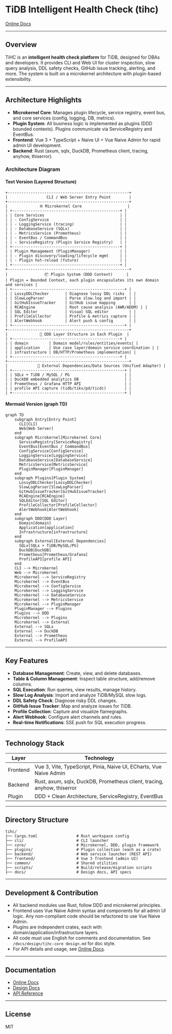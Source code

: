 # TiDB Intelligent Health Check (tihc)

[Online Docs](https://www.askaric.com/en/tihc/)

---

## Overview

TiHC is an **intelligent health check platform** for TiDB, designed for DBAs and developers. It provides CLI and Web UI for cluster inspection, slow query analysis, DDL safety checks, GitHub issue tracking, alerting, and more. The system is built on a microkernel architecture with plugin-based extensibility.

---

## Architecture Highlights

- **Microkernel Core**: Manages plugin lifecycle, service registry, event bus, and core services (config, logging, DB, metrics).
- **Plugin System**: All business logic is implemented as plugins (DDD bounded contexts). Plugins communicate via ServiceRegistry and EventBus.
- **Frontend**: Vue 3 + TypeScript + Naive UI + Vue Naive Admin for rapid admin UI development.
- **Backend**: Rust (axum, sqlx, DuckDB, Prometheus client, tracing, anyhow, thiserror).

### Architecture Diagram



#### Text Version (Layered Structure)

```
+-----------------------------------------------------+
|                 CLI / Web Server Entry Point        |
+-----------------------------------------------------+
|              🌐 Microkernel Core                    |
| +-----------------------------------------------+ |
| | Core Services                                 | |
| | - ConfigService                               | |
| | - LoggingService (tracing)                    | |
| | - DatabaseService (SQLx)                      | |
| | - MetricsService (Prometheus)                 | |
| | - EventBus / CommandBus                       | |
| | - ServiceRegistry (Plugin Service Registry)   | |
| +-----------------------------------------------+ |
| | Plugin Management (PluginManager)             | |
| | - Plugin discovery/loading/lifecycle mgmt     | |
| | - Plugin hot-reload (future)                  | |
| +-----------------------------------------------+ |
+-----------------------------------------------------+
|                📦 Plugin System (DDD Context)      |
| Plugin = Bounded Context, each plugin encapsulates its own domain and services |
| +-------------------------------------------------+ |
| | LossyDDLChecker       | Diagnose lossy DDL risks  | |
| | SlowLogParser         | Parse slow.log and import | |
| | GitHubIssueTracker    | GitHub issue mapping      | |
| | RCAEngine             | Root cause analysis (AWR/ADDM) | |
| | SQL Editor            | Visual SQL editor         | |
| | ProfileCollector      | Profile & metrics capture | |
| | AlertWebhook          | Alert push & config       | |
| +-------------------------------------------------+ |
+-----------------------------------------------------+
|              🧠 DDD Layer Structure in Each Plugin  |
| +-----------------------------------------------+ |
| | domain         | Domain model/rules/entities/events| |
| | application    | Use case layer/domain service coordination | |
| | infrastructure | DB/HTTP/Prometheus implementation| |
| +-----------------------------------------------+ |
+-----------------------------------------------------+
|             📡 External Dependencies/Data Sources (Unified Adapter) |
| +-------------------------------------------------+ |
| | SQLx + TiDB / MySQL / PG                        | |
| | DuckDB embedded analytics DB                    | |
| | Prometheus / Grafana HTTP API                   | |
| | profile API capture (tidb/tikv/pd/ticdc)        | |
| +-------------------------------------------------+ |
```


#### Mermaid Version (graph TD)

```mermaid
graph TD
    subgraph Entry[Entry Point]
      CLI[CLI]
      Web[Web Server]
    end
    subgraph Microkernel[Microkernel Core]
      ServiceRegistry[ServiceRegistry]
      EventBus[EventBus / CommandBus]
      ConfigService[ConfigService]
      LoggingService[LoggingService]
      DatabaseService[DatabaseService]
      MetricsService[MetricsService]
      PluginManager[PluginManager]
    end
    subgraph Plugins[Plugin System]
      LossyDDLChecker[LossyDDLChecker]
      SlowLogParser[SlowLogParser]
      GitHubIssueTracker[GitHubIssueTracker]
      RCAEngine[RCAEngine]
      SQLEditor[SQL Editor]
      ProfileCollector[ProfileCollector]
      AlertWebhook[AlertWebhook]
    end
    subgraph DDD[DDD Layer]
      Domain[domain]
      Application[application]
      Infrastructure[infrastructure]
    end
    subgraph External[External Dependencies]
      SQLx[SQLx + TiDB/MySQL/PG]
      DuckDB[DuckDB]
      Prometheus[Prometheus/Grafana]
      ProfileAPI[profile API]
    end
    CLI --> Microkernel
    Web --> Microkernel
    Microkernel --> ServiceRegistry
    Microkernel --> EventBus
    Microkernel --> ConfigService
    Microkernel --> LoggingService
    Microkernel --> DatabaseService
    Microkernel --> MetricsService
    Microkernel --> PluginManager
    PluginManager --> Plugins
    Plugins --> DDD
    Microkernel --> Plugins
    Microkernel --> External
    External --> SQLx
    External --> DuckDB
    External --> Prometheus
    External --> ProfileAPI
```

---

## Key Features

- **Database Management**: Create, view, and delete databases.
- **Table & Column Management**: Inspect table structure, add/remove columns.
- **SQL Execution**: Run queries, view results, manage history.
- **Slow Log Analysis**: Import and analyze TiDB/MySQL slow logs.
- **DDL Safety Check**: Diagnose risky DDL changes.
- **GitHub Issue Tracker**: Map and analyze issues for TiDB.
- **Profile Collection**: Capture and visualize flamegraphs.
- **Alert Webhook**: Configure alert channels and rules.
- **Real-time Notifications**: SSE push for SQL execution progress.

---

## Technology Stack

| Layer      | Technology                                    |
|-----------|-----------------------------------------------|
| Frontend   | Vue 3, Vite, TypeScript, Pinia, Naive UI, ECharts, Vue Naive Admin |
| Backend    | Rust, axum, sqlx, DuckDB, Prometheus client, tracing, anyhow, thiserror |
| Plugin     | DDD + Clean Architecture, ServiceRegistry, EventBus |

---

## Directory Structure

```
tihc/
├── Cargo.toml                 # Rust workspace config
├── cli/                       # CLI launcher
├── core/                      # Microkernel, DDD, plugin framework
├── plugins/                   # Plugin collection (each as a crate)
├── backend/                   # Web service launcher (REST API)
├── frontend/                  # Vue 3 frontend (admin UI)
├── common/                    # Shared utilities
├── scripts/                   # Build/release/migration scripts
├── docs/                      # Design docs, API specs
```

---

## Development & Contribution

- All backend modules use Rust, follow DDD and microkernel principles.
- Frontend uses Vue Naive Admin syntax and components for all admin UI logic. Any non-compliant code should be refactored to use Vue Naive Admin.
- Plugins are independent crates, each with domain/application/infrastructure layers.
- All code must use English for comments and documentation. See `/docs/design/tihc-core design.md` for doc style.
- For API details and usage, see [Online Docs](https://www.askaric.com/en/tihc/).

---

## Documentation

- [Online Docs](https://www.askaric.com/en/tihc/)
- [Design Docs](/docs/design/)
- [API Reference](/docs/design/tihc-sql%20editor.md)

---

## License

MIT
